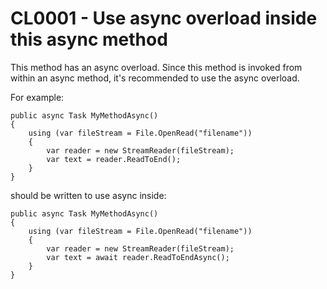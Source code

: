 CL0001 - Use async overload inside this async method
====================================================

This method has an async overload. Since this method is invoked from within an async method, it's recommended to use the async overload.

For example:

```
public async Task MyMethodAsync()
{
    using (var fileStream = File.OpenRead("filename"))
    {
        var reader = new StreamReader(fileStream);
        var text = reader.ReadToEnd();
    }
}
```

should be written to use async inside:

```
public async Task MyMethodAsync()
{
    using (var fileStream = File.OpenRead("filename"))
    {
        var reader = new StreamReader(fileStream);
        var text = await reader.ReadToEndAsync();
    }
}
```